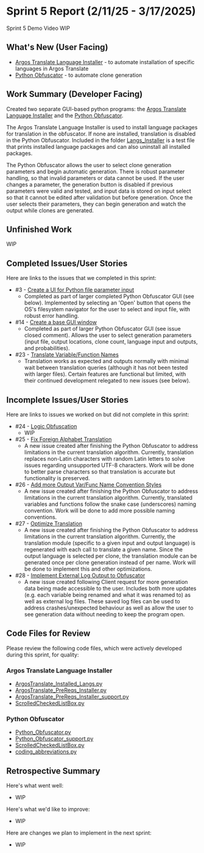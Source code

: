 # Sprint 5 Report (2/11/25 - 3/17/2025)

Sprint 5 Demo Video WIP

## What's New (User Facing)
* [Argos Translate Language Installer](https://github.com/BryanFrederickson/CYBER1-CodeVersion?tab=readme-ov-file#argos-translate-language-installer) - to automate installation of specific languages in Argos Translate
* [Python Obfuscator](https://github.com/BryanFrederickson/CYBER1-CodeVersion?tab=readme-ov-file#python-obfuscator) - to automate clone generation
  

## Work Summary (Developer Facing)
Created two separate GUI-based python programs: the [Argos Translate Language Installer](https://github.com/BryanFrederickson/CYBER1-CodeVersion?tab=readme-ov-file#argos-translate-language-installer) and the [Python Obfuscator](https://github.com/BryanFrederickson/CYBER1-CodeVersion?tab=readme-ov-file#python-obfuscator).

The Argos Translate Language Installer is used to install language packages for translation in the obfuscator. If none are installed, translation is disabled in the Python Obfuscator. Included in the folder [Langs_Installer](https://github.com/BryanFrederickson/CYBER1-CodeVersion/tree/ec1200c8e0fd2cca01e124562dd132b97c388d13/Langs_Installer) is a test file that prints installed language packages and can also uninstall all installed packages.

The Python Obfuscator allows the user to select clone generation parameters and begin automatic generation. There is robust parameter handling, so that invalid parameters or data cannot be used. If the user changes a parameter, the generation button is disabled if previous parameters were valid and tested, and input data is stored on input select so that it cannot be edited after validation but before generation. Once the user selects their parameters, they can begin generation and watch the output while clones are generated.

## Unfinished Work
WIP


## Completed Issues/User Stories
Here are links to the issues that we completed in this sprint:

 * #3  - [Create a UI for Python file parameter input](https://github.com/BryanFrederickson/CYBER1-CodeVersion/issues/3)
   - Completed as part of larger completed Python Obfuscator GUI (see below). Implemented by selecting an 'Open' button that opens the OS's filesystem navigator for the user to select and input file, with robust error handling.
 * #14 - [Create a base GUI window](https://github.com/BryanFrederickson/CYBER1-CodeVersion/issues/14)
   - Completed as part of larger Python Obfuscator GUI (see issue closed comment). Allows the user to select generation parameters (input file, output locations, clone count, language input and outputs, and probabilities).
 * #23 - [Translate Variable/Function Names](https://github.com/BryanFrederickson/CYBER1-CodeVersion/issues/23)
   - Translation works as expected and outputs normally with minimal wait between translation queries (although it has not been tested with larger files). Certain features are functional but limited, with their continued development relegated to new issues (see below).
 
 ## Incomplete Issues/User Stories
 Here are links to issues we worked on but did not complete in this sprint:

 * #24  - [Logic Obfuscation](https://github.com/BryanFrederickson/CYBER1-CodeVersion/issues/24)
   - WIP
 * #25 - [Fix Foreign Alphabet Translation](https://github.com/BryanFrederickson/CYBER1-CodeVersion/issues/25)
   - A new issue created after finishing the Python Obfuscator to address limitations in the current translation algorithm. Currently, translation replaces non-Latin characters with random Latin letters to solve issues regarding unsupported UTF-8 characters. Work will be done to better parse characters so that translation is accurate but functionality is preserved.
 * #26 - [Add more Output Var/Func Name Convention Styles](https://github.com/BryanFrederickson/CYBER1-CodeVersion/issues/26)
   - A new issue created after finishing the Python Obfuscator to address limitations in the current translation algorithm. Currently, translated variables and functions follow the snake case (underscores) naming convention. Work will be done to add more possible naming conventions.
 * #27 - [Optimize Translation](https://github.com/BryanFrederickson/CYBER1-CodeVersion/issues/27)
   - A new issue created after finishing the Python Obfuscator to address limitations in the current translation algorithm. Currently, the translation module (specific to a given input and output language) is regenerated with each call to translate a given name. Since the output language is selected per clone, the translation module can be generated once per clone generation instead of per name. Work will be done to implement this and other optimizations.
* #28 - [Implement External Log Output to Obfuscator](https://github.com/BryanFrederickson/CYBER1-CodeVersion/issues/28)
   - A new issue created following Client request for more generation data being made accessible to the user. Includes both more updates (e.g. each variable being renamed and what it was renamed to) as well as external log files. These saved log files can be used to address crashes/unexpected behaviour as well as allow the user to see generation data without needing to keep the program open.


## Code Files for Review
Please review the following code files, which were actively developed during this sprint, for quality:
### Argos Translate Language Installer
 * [ArgosTranslate_Installed_Langs.py](https://github.com/BryanFrederickson/CYBER1-CodeVersion/blob/main/Langs_Installer/ArgosTranslate_Installed_Langs.py)
 * [ArgosTranslate_PreReqs_Installer.py](https://github.com/BryanFrederickson/CYBER1-CodeVersion/blob/main/Langs_Installer/ArgosTranslate_PreReqs_Installer.py)
 * [ArgosTranslate_PreReqs_Installer_support.py](https://github.com/BryanFrederickson/CYBER1-CodeVersion/blob/main/Langs_Installer/ArgosTranslate_PreReqs_Installer_support.py)
 * [ScrolledCheckedListBox.py](https://github.com/BryanFrederickson/CYBER1-CodeVersion/blob/main/Langs_Installer/ScrolledCheckedListBox.py)
### Python Obfuscator
 * [Python_Obfuscator.py](https://github.com/BryanFrederickson/CYBER1-CodeVersion/blob/main/Python_Obfuscator/Python_Obfuscator.py)
 * [Python_Obfuscator_support.py](https://github.com/BryanFrederickson/CYBER1-CodeVersion/blob/main/Python_Obfuscator/Python_Obfuscator_support.py)
 * [ScrolledCheckedListBox.py](https://github.com/BryanFrederickson/CYBER1-CodeVersion/blob/main/Python_Obfuscator/ScrolledCheckedListBox.py)
 * [coding_abbreviations.py](https://github.com/BryanFrederickson/CYBER1-CodeVersion/blob/main/Python_Obfuscator/coding_abbreviations.py)


## Retrospective Summary
Here's what went well:
  * WIP
 
Here's what we'd like to improve:
   * WIP
  
Here are changes we plan to implement in the next sprint:
   * WIP
